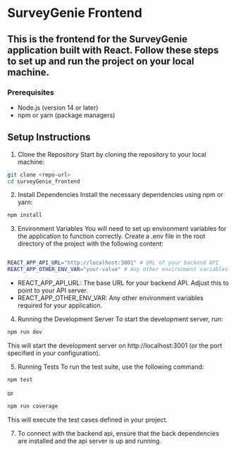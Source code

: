 # SurveyGenie Frontend

## This is the frontend for the SurveyGenie application built with React. Follow these steps to set up and run the project on your local machine.

### Prerequisites

- Node.js (version 14 or later)
- npm or yarn (package managers)

## Setup Instructions

1. Clone the Repository
   Start by cloning the repository to your local machine:

```bash
git clone <repo-url>
cd surveyGenie_frontend
```

2.  Install Dependencies
    Install the necessary dependencies using npm or yarn:

```bash
npm install
```

3. Environment Variables
   You will need to set up environment variables for the application to function correctly. Create a .env file in the root directory of the project with the following content:

```bash

REACT_APP_API_URL="http://localhost:3001" # URL of your backend API
REACT_APP_OTHER_ENV_VAR="your-value" # Any other environment variables you need
```

- REACT_APP_API_URL: The base URL for your backend API. Adjust this to point to your API server.
- REACT_APP_OTHER_ENV_VAR: Any other environment variables required for your application.

4. Running the Development Server
   To start the development server, run:

```bash
npm run dev
```

This will start the development server on http://localhost:3001 (or the port specified in your configuration).

5. Running Tests
   To run the test suite, use the following command:

```bash
npm test
```

or

```bash
npm run coverage
```

This will execute the test cases defined in your project.

7. To connect with the backend api, ensure that the back dependencies are installed and the api server is up and running.
